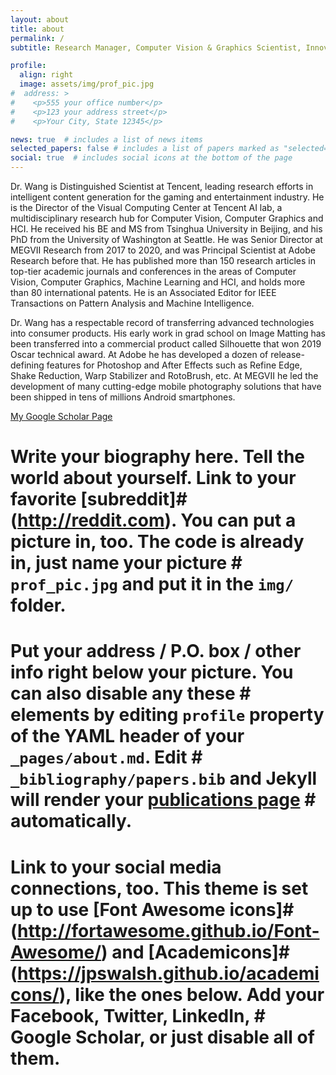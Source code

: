 ```yaml
---
layout: about
title: about
permalink: /
subtitle: Research Manager, Computer Vision & Graphics Scientist, Innovator

profile:
  align: right
  image: assets/img/prof_pic.jpg
#  address: >
#    <p>555 your office number</p>
#    <p>123 your address street</p>
#    <p>Your City, State 12345</p>

news: true  # includes a list of news items
selected_papers: false # includes a list of papers marked as "selected={true}"
social: true  # includes social icons at the bottom of the page
---
```


Dr. Wang is Distinguished Scientist at Tencent, leading research efforts in intelligent content generation for the gaming and entertainment industry. He is the Director of the Visual Computing Center at Tencent AI lab, a multidisciplinary research hub for Computer Vision, Computer Graphics and HCI. He received his BE and MS from Tsinghua University in Beijing, and his PhD from the University of Washington at Seattle. He was Senior Director at MEGVII Research from 2017 to 2020, and was Principal Scientist at Adobe Research before that. He has published more than 150 research articles in top-tier academic journals and conferences in the areas of Computer Vision, Computer Graphics, Machine Learning and HCI, and holds more than 80 international patents. He is an Associated Editor for IEEE Transactions on Pattern Analysis and Machine Intelligence.

Dr. Wang has a respectable record of transferring advanced technologies into consumer products. His early work in grad school on Image Matting has been transferred into a commercial product called Silhouette that won 2019 Oscar technical award. At Adobe he has developed a dozen of release-defining features for Photoshop and After Effects such as Refine Edge, Shake Reduction, Warp Stabilizer and RotoBrush, etc. At MEGVII he led the development of many cutting-edge mobile photography solutions that have been shipped in tens of millions Android smartphones. 

[My Google Scholar Page](https://scholar.google.com/citations?user=Bt4uDWMAAAAJ&hl=en)

# Write your biography here. Tell the world about yourself. Link to your favorite [subreddit]# (http://reddit.com). You can put a picture in, too. The code is already in, just name your picture # `prof_pic.jpg` and put it in the `img/` folder.

# Put your address / P.O. box / other info right below your picture. You can also disable any these # elements by editing `profile` property of the YAML header of your `_pages/about.md`. Edit # `_bibliography/papers.bib` and Jekyll will render your [publications page](/al-folio/publications/) # automatically.

# Link to your social media connections, too. This theme is set up to use [Font Awesome icons]# (http://fortawesome.github.io/Font-Awesome/) and [Academicons]# (https://jpswalsh.github.io/academicons/), like the ones below. Add your Facebook, Twitter, LinkedIn, # Google Scholar, or just disable all of them.
